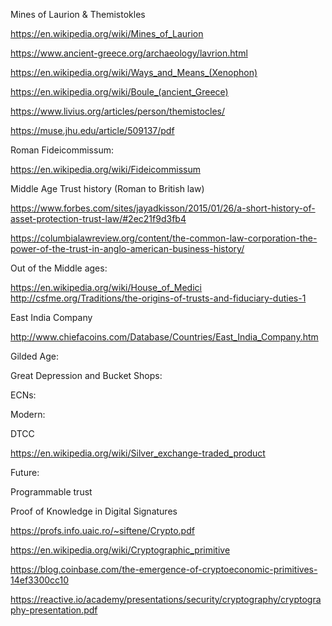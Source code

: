 Mines of Laurion & Themistokles

https://en.wikipedia.org/wiki/Mines_of_Laurion

https://www.ancient-greece.org/archaeology/lavrion.html

https://en.wikipedia.org/wiki/Ways_and_Means_(Xenophon)

https://en.wikipedia.org/wiki/Boule_(ancient_Greece)

https://www.livius.org/articles/person/themistocles/

https://muse.jhu.edu/article/509137/pdf

Roman Fideicommissum:

https://en.wikipedia.org/wiki/Fideicommissum

Middle Age Trust history (Roman to British law)

https://www.forbes.com/sites/jayadkisson/2015/01/26/a-short-history-of-asset-protection-trust-law/#2ec21f9d3fb4

https://columbialawreview.org/content/the-common-law-corporation-the-power-of-the-trust-in-anglo-american-business-history/

Out of the Middle ages:

https://en.wikipedia.org/wiki/House_of_Medici
http://csfme.org/Traditions/the-origins-of-trusts-and-fiduciary-duties-1

East India Company

http://www.chiefacoins.com/Database/Countries/East_India_Company.htm


Gilded Age:

Great Depression and Bucket Shops:

ECNs:

Modern:

DTCC

https://en.wikipedia.org/wiki/Silver_exchange-traded_product

Future:

Programmable trust

Proof of Knowledge in Digital Signatures

https://profs.info.uaic.ro/~siftene/Crypto.pdf

https://en.wikipedia.org/wiki/Cryptographic_primitive

https://blog.coinbase.com/the-emergence-of-cryptoeconomic-primitives-14ef3300cc10

https://reactive.io/academy/presentations/security/cryptography/cryptography-presentation.pdf
